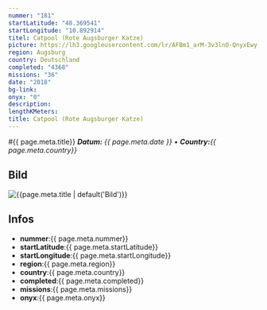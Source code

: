 ```yaml
---
nummer: "181"
startLatitude: "48.369541"
startLongitude: "10.892914"
titel: Catpool (Rote Augsburger Katze)
picture: https://lh3.googleusercontent.com/lr/AFBm1_arM-3v3lnO-QnyxEwy--4tx2Ir0b_IO-bvTL8rMcoVg0yJMeE8NC31iQRJQ7JvNynZtL13cgtMR7j_-4CZRYNmx_EiB60h0mWvP03vy-rbGafRQAY9cUFKnNtMgJMMvCoUYtCuKysXDRMJQN8VJYOLdL45BcdmOSRpAsWF5m8u-05eCXY8BxdJGAaztCdsTFcOEzv5TeZe05qLfLrXKfUFbo--2edN5N_5FC4Z2NNh5pXgmw0B8I4WfC7iZZqEf8rWx8wmCpHbRpPWXaBM_mZWkqGO3TxavWfXIwNLrWEkH2h2LLU4vYlnwFIH3214H1p22XL9UJ63u67xPA2WSfPy-SPjgKIsJS20yiVELVFfAdb0dheAGPfYH4tqDQ32M0ehqfKMtOybveQcoXAf3xzagABSOlfOq2saeQ1nkdJ2YSKRqfd51I5hQkhTt2yUEveitjSbSEHBLqMX1Z3SnvDIWx3FBPPoKw8F9hgceP1eapME0e3UynYpjPCVSGqAjXFTkvzR5231RGAUO2bKhvTvOXQNfrUlumMGv3wvLZG3urr051RVe3G-lV8b3POt6O97nmvPTqx5M5k9FtE-_caWwPWKwcZl7BpMVpJI5nj7aJPVF_igRUJntw7_1Dkfg1p96jeHiLNdBrjhWx6QcvY7dTkugTW1NzFz8g39FUOQVMJWEzgEk9BebBRK-uAQVP2RF_1Wyl5k3ig4CXf5WK_mhjNw1cKD8hG2HgKBQQ7_AMxMWP9KK4LxwnRSENkzqEy1h1bTilvzZZQMJI-EW3XvsWc7bxaxtbPZHC3_mcYNAjY2heIw9uF6Zh4amDgazwQsup8pedIizAnNkoo0cup6tSIPUqrG3Few
region: Augsburg
country: Deutschland
completed: "4368"
missions: "36"
date: "2018"
bg-link: 
onyx: "0"
description: 
lengthKMeters: 
title: Catpool (Rote Augsburger Katze)
---
```


#{{ page.meta.title}}
_**Datum:** {{ page.meta.date }} • **Country:**{{ page.meta.country}}_

## Bild
![{{page.meta.title | default('Bild')}}]({{page.meta.picture}})

## Infos
- **nummer**:{{ page.meta.nummer}}
- **startLatitude**:{{ page.meta.startLatitude}}
- **startLongitude**:{{ page.meta.startLongitude}}
- **region**:{{ page.meta.region}}
- **country**:{{ page.meta.country}}
- **completed**:{{ page.meta.completed}}
- **missions**:{{ page.meta.missions}}
- **onyx**:{{ page.meta.onyx}}

